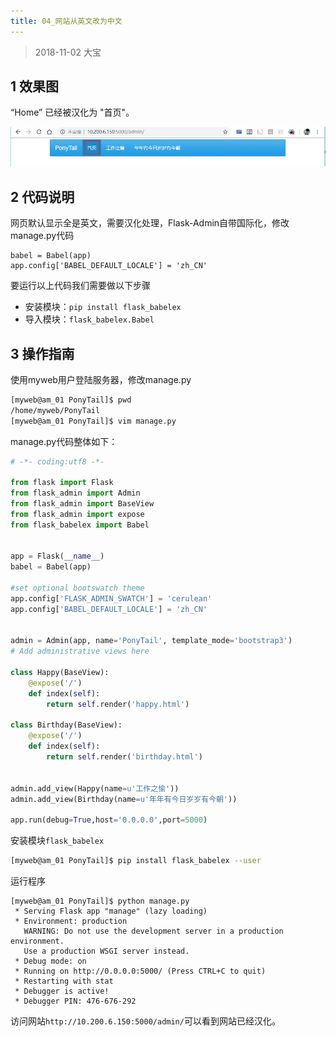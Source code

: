 ```yaml
---
title: 04_网站从英文改为中文
---
```


> 2018-11-02  大宝

## 1 效果图

“Home” 已经被汉化为 "首页"。

![](pic/06.png)

## 2 代码说明

网页默认显示全是英文，需要汉化处理，Flask-Admin自带国际化，修改manage.py代码

```shell
babel = Babel(app)
app.config['BABEL_DEFAULT_LOCALE'] = 'zh_CN'
```

要运行以上代码我们需要做以下步骤

* 安装模块：`pip install flask_babelex`
* 导入模块：`flask_babelex.Babel`

## 3 操作指南

使用myweb用户登陆服务器，修改manage.py

```bash
[myweb@am_01 PonyTail]$ pwd
/home/myweb/PonyTail
[myweb@am_01 PonyTail]$ vim manage.py 
```

manage.py代码整体如下：

```python
# -*- coding:utf8 -*- 

from flask import Flask
from flask_admin import Admin
from flask_admin import BaseView
from flask_admin import expose
from flask_babelex import Babel


app = Flask(__name__)
babel = Babel(app)

#set optional bootswatch theme
app.config['FLASK_ADMIN_SWATCH'] = 'cerulean'
app.config['BABEL_DEFAULT_LOCALE'] = 'zh_CN'


admin = Admin(app, name='PonyTail', template_mode='bootstrap3')
# Add administrative views here

class Happy(BaseView):
    @expose('/')
    def index(self):
        return self.render('happy.html')

class Birthday(BaseView):
    @expose('/')
    def index(self):
        return self.render('birthday.html')


admin.add_view(Happy(name=u'工作之愉'))
admin.add_view(Birthday(name=u'年年有今日岁岁有今朝'))

app.run(debug=True,host='0.0.0.0',port=5000)                                         
```

安装模块`flask_babelex`

```bash
[myweb@am_01 PonyTail]$ pip install flask_babelex --user
```

运行程序

```shell
[myweb@am_01 PonyTail]$ python manage.py 
 * Serving Flask app "manage" (lazy loading)
 * Environment: production
   WARNING: Do not use the development server in a production environment.
   Use a production WSGI server instead.
 * Debug mode: on
 * Running on http://0.0.0.0:5000/ (Press CTRL+C to quit)
 * Restarting with stat
 * Debugger is active!
 * Debugger PIN: 476-676-292
```

访问网站`http://10.200.6.150:5000/admin/`可以看到网站已经汉化。

